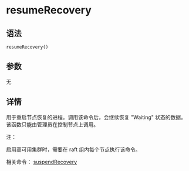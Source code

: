 # resumeRecovery

## 语法

`resumeRecovery()`

## 参数

无

## 详情

用于重启节点恢复的进程。调用该命令后，会继续恢复 "Waiting" 状态的数据。该函数只能由管理员在控制节点上调用。

注：

启用高可用集群时，需要在 raft 组内每个节点执行该命令。

相关命令： [suspendRecovery](../s/suspendRecovery.html)

